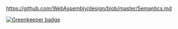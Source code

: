 https://github.com/WebAssembly/design/blob/master/Semantics.md


[![Greenkeeper badge](https://badges.greenkeeper.io/simple-statistics/simple-statistics-wasm.svg)](https://greenkeeper.io/)